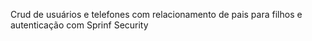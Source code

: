 Crud de usuários e telefones com relacionamento de pais para filhos e autenticação com Sprinf Security
